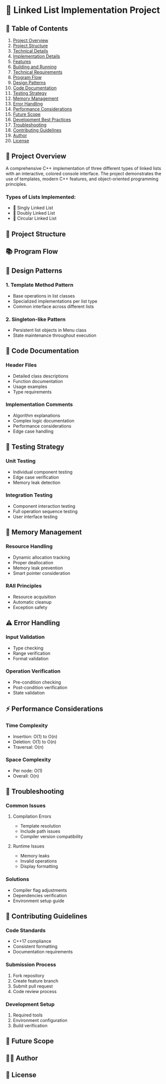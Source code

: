# 🔗 Linked List Implementation Project

## 📖 Table of Contents
1. [Project Overview](#project-overview)
2. [Project Structure](#project-structure)
3. [Technical Details](#technical-details)
4. [Implementation Details](#implementation-details)
5. [Features](#features)
6. [Building and Running](#building-and-running)
7. [Technical Requirements](#technical-requirements)
8. [Program Flow](#program-flow)
9. [Design Patterns](#design-patterns)
10. [Code Documentation](#code-documentation)
11. [Testing Strategy](#testing-strategy)
12. [Memory Management](#memory-management)
13. [Error Handling](#error-handling)
14. [Performance Considerations](#performance-considerations)
15. [Future Scope](#future-scope)
16. [Development Best Practices](#development-best-practices)
17. [Troubleshooting](#troubleshooting)
18. [Contributing Guidelines](#contributing-guidelines)
19. [Author](#author)
20. [License](#license)

## 🎯 Project Overview
A comprehensive C++ implementation of three different types of linked lists with an interactive, colored console interface. The project demonstrates the use of templates, modern C++ features, and object-oriented programming principles.

### Types of Lists Implemented:
- 📌 Singly Linked List
- 📌 Doubly Linked List
- 📌 Circular Linked List

## 📁 Project Structure 

## 📚 Program Flow

## 🎨 Design Patterns

### 1. Template Method Pattern
- Base operations in list classes
- Specialized implementations per list type
- Common interface across different lists

### 2. Singleton-like Pattern
- Persistent list objects in Menu class
- State maintenance throughout execution

## 📝 Code Documentation

### Header Files
- Detailed class descriptions
- Function documentation
- Usage examples
- Type requirements

### Implementation Comments
- Algorithm explanations
- Complex logic documentation
- Performance considerations
- Edge case handling

## 🧪 Testing Strategy

### Unit Testing
- Individual component testing
- Edge case verification
- Memory leak detection

### Integration Testing
- Component interaction testing
- Full operation sequence testing
- User interface testing

## 🔄 Memory Management

### Resource Handling
- Dynamic allocation tracking
- Proper deallocation
- Memory leak prevention
- Smart pointer consideration

### RAII Principles
- Resource acquisition
- Automatic cleanup
- Exception safety

## ⚠️ Error Handling

### Input Validation
- Type checking
- Range verification
- Format validation

### Operation Verification
- Pre-condition checking
- Post-condition verification
- State validation

## ⚡ Performance Considerations

### Time Complexity
- Insertion: O(1) to O(n)
- Deletion: O(1) to O(n)
- Traversal: O(n)

### Space Complexity
- Per node: O(1)
- Overall: O(n)

## 🔧 Troubleshooting

### Common Issues
1. Compilation Errors
   - Template resolution
   - Include path issues
   - Compiler version compatibility

2. Runtime Issues
   - Memory leaks
   - Invalid operations
   - Display formatting

### Solutions
- Compiler flag adjustments
- Dependencies verification
- Environment setup guide

## 👥 Contributing Guidelines

### Code Standards
- C++17 compliance
- Consistent formatting
- Documentation requirements

### Submission Process
1. Fork repository
2. Create feature branch
3. Submit pull request
4. Code review process

### Development Setup
1. Required tools
2. Environment configuration
3. Build verification

## 🔗 Future Scope

## 🧑‍💻 Author

## 📄 License 